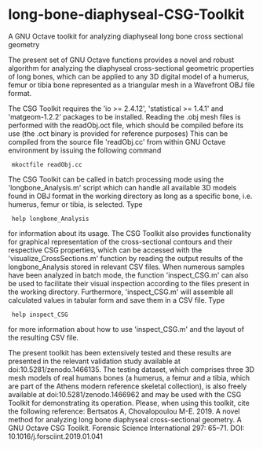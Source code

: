 # long-bone-diaphyseal-CSG-Toolkit
A GNU Octave toolkit for analyzing diaphyseal long bone cross sectional geometry

The present set of GNU Octave functions provides a novel and robust algorithm for
analyzing the diaphyseal cross-sectional geometric properties of long bones, which
can be applied to any 3D digital model of a humerus, femur or tibia bone represented
as a triangular mesh in a Wavefront OBJ file format.

The CSG Toolkit requires the 'io >= 2.4.12', 'statistical >= 1.4.1' and 'matgeom-1.2.2'
packages to be installed. Reading the .obj mesh files is performed with the readObj.oct file,
which should be compiled before its use (the .oct binary is provided for reference purposes)
This can be compiled from the source file 'readObj.cc' from within GNU Octave environment by
issuing the following command

     mkoctfile readObj.cc

The CSG Toolkit can be called in batch processing mode using the 'longbone_Analysis.m'
script which can handle all available 3D models found in OBJ format in the working
directory as long as a specific bone, i.e. humerus, femur or tibia, is selected. Type

     help longbone_Analysis

for information about its usage. The CSG Toolkit also provides functionality for
graphical representation of the cross-sectional contours and their respective CSG
properties, which can be accessed with the 'visualize_CrossSections.m' function by
reading the output results of the longbone_Analysis stored in relevant CSV files. When
numerous samples have been analyzed in batch mode, the function 'inspect_CSG.m' can also
be used to facilitate their visual inspection according to the files present in the working
directory. Furthermore, 'inspect_CSG.m' will assemble all calculated values in tabular
form and save them in a CSV file. Type 

     help inspect_CSG

for more information about how to use 'inspect_CSG.m' and the layout of the resulting CSV file.

The present toolkit has been extensively tested and these results are presented
in the relevant validation study available at doi:10.5281/zenodo.1466135.
The testing dataset, which comprises three 3D mesh models of real humans bones 
(a humerus, a femur and a tibia, which are part of the Athens modern reference
skeletal collection), is also freely available at doi:10.5281/zenodo.1466962 and 
may be used with the CSG Toolkit for demonstrating its operation. Please, when using this toolkit,
cite the following reference:
Bertsatos A, Chovalopoulou M-E. 2019. A novel method for analyzing long bone diaphyseal cross-sectional geometry. A GNU Octave CSG Toolkit. Forensic Science International 297: 65–71. DOI: 10.1016/j.forsciint.2019.01.041

